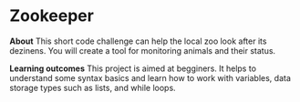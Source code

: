 # Zookeeper

**About**
This short code challenge can help the local zoo look after
its dezinens. You will create a tool for monitoring animals
and their status.

**Learning outcomes**
This project is aimed at begginers. It helps to understand
some syntax basics and learn how to work with variables, data
storage types such as lists, and while loops.
